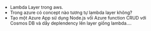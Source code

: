 - Lambda Layer trong aws. 
- Trong azure có concept nào tương tự lambda layer không?
- Tạo một Azure App sử dụng Node.js  vối Azure function CRUD với Cosmos DB và dẩy deplendency lên layer giống lambda....
